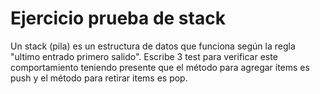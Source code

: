 Ejercicio prueba de stack
=========================

Un stack (pila) es un estructura de datos que funciona según la regla "ultimo entrado primero salido".
Escribe 3 test para verificar este comportamiento teniendo presente que el método para agregar ítems es push y el método para retirar items es pop.

